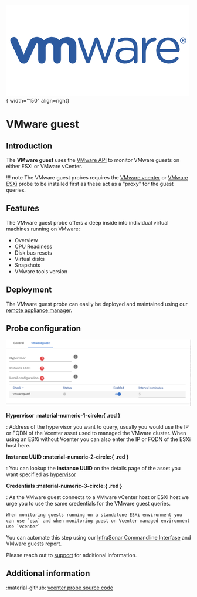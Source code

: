 ![VMware](../../../images/probe_vmware.png){ width="150" align=right}

# VMware guest

## Introduction

The **VMware guest** uses the [VMware API](https://www.vmware.com/support/pubs/sdk_pubs.html) to monitor VMware guests on either ESXi or VMware vCenter.

!!! note
    The VMware guest probes requires the [VMware vcenter](vcenter.md) or [VMware ESXi](esx.md) probe to be installed first as these act as a "proxy" for the guest queries.

## Features

The VMware guest probe offers a deep inside into individual virtual machines running on VMware:

* Overview
* CPU Readiness
* Disk bus resets
* Virtual disks
* Snapshots
* VMware tools version

## Deployment

The VMware guest probe can easily be deployed and maintained using our [remote appliance manager](../../../application/agentcores.md#remote-appliance-manager).

## Probe configuration

![screenshot vmwareguest config](../../../images/application_vmwarequest_config.png)

**Hypervisor :material-numeric-1-circle:{ .red }**

:   Address of the hypervisor you want to query, usually you would use the IP or FQDN of the Vcenter asset used to managed the VMware cluster. When using an ESXi without Vcenter you can also enter the IP or FQDN of the ESXi host here.

**Instance UUID :material-numeric-2-circle:{ .red }**

:   You can lookup the **instance UUID** on the details page of the asset you want specified as [hypervisor](#hypervisor-material-numeric-1-circle-red)

**Credentials :material-numeric-3-circle:{ .red }**

:   As the VMware guest connects to a VMware vCenter host or ESXi host we urge you to use the same credentials for the VMware guest queries.

    When monitoring guests running on a standalone ESXi environment you can use `esx` and when monitoring guest on Vcenter managed environment use `vcenter` 

You can automate this step using our [InfraSonar Commandline Interfase](../../../guides/cli.md) and VMware guests report.

Please reach out to [support](../../../support/index.md) for additional information.

## Additional information

:material-github: [vcenter probe source code](https://github.com/infrasonar/vcenter-probe)
